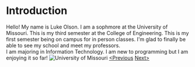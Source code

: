 # Introduction

Hello! My name is Luke Olson. I am a sophmore at the University of Missouri. This is my third semester at the College of Engineering. This is my first semester being on campus
for in person classes. I'm glad to finally be able to see my school and meet my professors.  
I am majoring in Information Technology. I am new to programming but I am enjoying it so far!
![University of Missouri](https://th.bing.com/th/id/R.31371446c774976f092b80a995f1e733?rik=tJ4qLQEeiO5rJA&riu=http%3a%2f%2fpics4.city-data.com%2fcpicv%2fvfiles4537.jpg&ehk=azvNMSqrdj59UGRbN505bVO%2bCP%2fHMRKht0ZM8UFLlLo%3d&risl=&pid=ImgRaw&r=0&sres=1&sresct=1)
[<Previous]() [Next>]()
